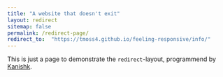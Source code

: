 ```yaml
---
title: "A website that doesn't exit"
layout: redirect
sitemap: false
permalink: /redirect-page/
redirect_to:  "https://tmoss4.github.io/feeling-responsive/info/"
---
```

This is just a page to demonstrate the `redirect`-layout, programmend by [Kanishk](https://codingtips.kanishkkunal.in/about/).